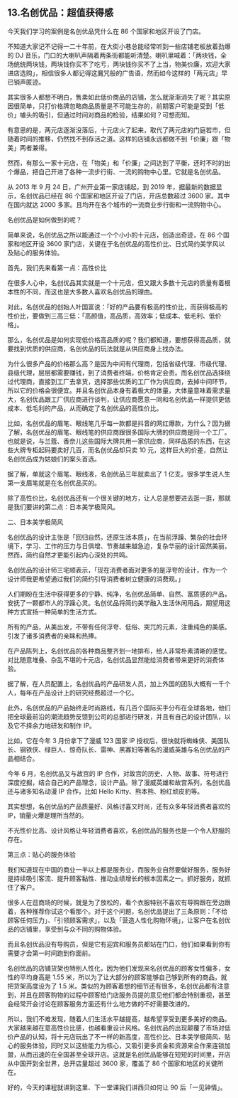 ## 13.名创优品：超值获得感
今天我们学习的案例是名创优品凭什么在 86 个国家和地区开设了门店。


不知道大家记不记得一二十年前，在大街小巷总能经常听到一些店铺老板放着劲爆的 DJ 音乐，门口的大喇叭声隔着两条街都能听清楚。喇叭里喊着：「两块钱，全场统统两块钱，两块钱你买不了吃亏，两块钱你买不了上当，物美价廉，欢迎大家进店选购」，相信很多人都记得这魔咒般的广告语，然而如今这样的「两元店」早已销声匿迹。


其实很多人都想不明白，售卖如此低价商品的店铺，怎么就渐渐消失了呢？其实原因很简单，只打价格牌忽略商品质量是不可能生存的，前期客户可能是受到「低价」噱头的吸引，但通过时间对商品的检验，结果如何？可想而知。


有意思的是，两元店逐渐没落后，十元店火了起来，取代了两元店的门庭若市，但随着时间的推移，仍然找不到存活之道。这样的店铺永远都做不到「价廉」跟「物美」两者兼得。


然而，有那么一家十元店，在「物美」和「价廉」之间达到了平衡，还时不时的出个爆品，把自己开进了各种一流步行街、一流的购物中心里。它就是名创优品。


从 2013 年 9 月 24 日，广州开业第一家店铺起，到 2019 年，据最新的数据显示，名创优品已经在 86 个国家和地区开设了门店，开店总数超过 3600 家。其中在国内就达 2000 多家。且均开在各个城市的一流商业步行街和一流购物中心。


名创优品是如何做到的呢？


简单来说，名创优品之所以能通过一个个小小的十元店，创造出奇迹，在 86 个国家和地区开设 3600 家门店，关键在于名创优品的高性价比、日式简约美学风以及贴心的服务体验。


首先，我们先来看第一点：高性价比


在很多人心中，名创优品其实就是一个十元店，但又跟大多数十元店的质量有着根本性的不同，而这也是大多数人喜欢名创优品的理由。


对此，名创优品的创始人叶国富说：「好的产品要有极高的性价比，而获得极高的性价比，要做到三高三低：「高颜值，高品质，高效率；低成本、低毛利、低价格」。


那么，名创优品是如何实现低价格高品质的呢？我们都知道，要想获得高品质，就要找到优质的供应商，名创优品的玩法就是从供应商身上找办法。


为什么很多产品的价格那么高？是因为中间有代理商，包括省级代理、市级代理、县级代理，层层都需要赚钱，到了消费者终端，价格肯定会贵。而名创优品选择绕过代理商，直接到工厂去拿货，选择那些优质的工厂作为供应商，去掉中间环节，所以它的价格会很便宜。并且名创优品本身有着极大的体量，大体量意味着需求量大，名创优品跟工厂供应商进行谈判，让供应商愿意一同和名创优品一样提供更低成本、低毛利的产品，从而确定了名创优品的高性价比。


比如，名创优品的眉笔、眼线笔几乎每一款都是抖音的网红爆款，为什么？因为据了解，名创优品的眉笔、眼线笔的供应商跟很多国际大牌的供应商是同一个工厂。也就是说，与兰蔻、香奈儿这些国际大牌共用一家供应商，同样品质的东西，在这些大牌专柜起码要卖好几百，而名创优品却只卖 10 元，这样巨大的价差，自然让名创优品成为姑娘们的案头首选。


据了解，单就这个眉笔、眼线液，名创优品三年就卖出了 1 亿支。很多学生说人生第一支眉笔就是在名创优品买的。


除了高性价比，名创优品还有一个很关键的地方，让人总是想要进去逛一逛，那就是我们要讲的第二点：日本美学极简风。


二、日本美学极简风


名创优品的设计主张是「回归自然，还原生活本质」，在当前浮躁、繁杂的社会环境下，学习、工作的压力与日俱增、节奏越来越急迫，复杂华丽的设计固然美丽，然而，简约自然才更能引起内心深处的共鸣。


名创优品的设计师三宅顺表示，「现在消费者面对更多的是浮夸的设计，作为一个设计师我更希望通过我们的简约引导消费者树立健康的消费观。」


人们期盼在生活中获得更多的宁静、纯净，名创优品简单、自然、富质感的产品，安抚了一颗都市人的浮躁心灵。名创优品将简约美学融入生活休闲用品，期望用这种方式宣扬一种简单的生活方式。


所有的产品，从美出发，不带有任何浮夸、低俗、突兀的元素，注重纯色的美感。引发了诸多消费者的亲睐和热捧。


在产品陈列上，名创优品的各种商品整齐划一地排布，给人非常朴素清晰的感觉。对比随意堆叠、杂乱不堪的十元店，名创优品显然能给消费者带来更好的消费体验。


据了解，在人员配置上，名创优品的产品研发人员，加上外国的团队大概有一千个人，每年在产品设计上的研究经费超过一个亿。


此外，名创优品的产品始终走时尚路线，有几百个国际买手分布在全球各地，他们把全球最前沿的潮流趋势反馈到公司的总部进行研发，并且有自己的设计团队，以及它不择余力地研发和制作 IP。


比如，它在今年 3 月份拿下了漫威 123 国家 IP 授权后，很快就将蜘蛛侠、美国队长、钢铁侠、绿巨人、惊奇队长、雷神、黑寡妇等著名的漫威英雄与名创优品的产品相结合。


今年 6 月，名创优品又与故宫的 IP 合作，对故宫的历史、人物、故事、符号进行深度挖掘，结合自己的产品理念，设计产品。除了漫威英雄和故宫系列，名创优品还与诸多知名动漫 IP 合作，比如 Hello Kitty、熊本熊、粉红顽皮豹等。


其实想想，名创优品的产品质量好、风格讨喜又时尚，还有众多年轻消费者喜欢的 IP，销量火爆是理所当然的。


不光性价比高、设计风格让年轻消费者喜欢，名创优品的服务也是一个令人舒服的存在。


第三点：贴心的服务体验


我们知道现在中国的商业一半以上都是服务业，而服务业自然要做好服务，服务好是持续吸引客流、提升顾客黏性、推动业绩增长的根本因素之一。抓好服务，就抓住了客户。


很多人在逛商场的时候，就是为了放松的，看个衣服特别不喜欢有导购跟在旁边跟着，各种推荐你试这个看那个。对于这个问题，名创优品提出了三条原则：「不给顾客任何压力」、「引领顾客需求」，以及「营造人性化购物环境」，让客户在名创优品的店铺里，享受到与众不同的购物体验。


而且名创优品没有导购员，但是它有迎宾和服务员都站在门口，他们如果看到你有需要才会第一时间跑到你面前。


名创优品的店铺货架也特别人性化，因为他们发现来名创优品的顾客女性偏多，女性的平均身高是 1.55 米，所以为了让大部分的顾客能够自己够到所有的商品，就把货架高度设为了 1.5 米。类似的为顾客着想的细节还有很多，名创优品都有注意到，并且在顾客购物的过程中顾客给门店服务员提的意见他们都会特别重视，甚至会经常开会讨论在顾客服务方面还有什么地方做的不好需要改进的。


所以，我们不难发现，随着人们生活水平越提高，越希望享受到更多美好的商品。大家越来越在意高性价比感，也越看重设计风格。名创优品的出现颠覆了市场对低价产品的认知，将十元店玩出了不一样的新高度，高性价比、日本美学极简风、贴心的服务体验，同时又以这些能力为核心，又吸引更多资金和资源来合作来连锁加盟，从而迅速的在全国甚至全球开店。这就是名创优品能够在短短的时间里，开店从中国开到全世界，总开店量超过 3600 家，覆盖了 86 个国家和地区的关键所在。


好的，今天的课程就讲到这里、下一堂课我们讲西贝如何让 90 后「一见钟情」。

